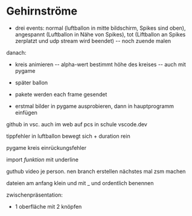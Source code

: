 # Gehirnströme

- drei events: normal (luftballon in mitte bildschirm, Spikes sind oben), angespannt (Luftballon in Nähe von Spikes), tot 
   (Liftballon an Spikes zerplatzt und udp stream wird beendet) -- noch zuende malen



danach:

- kreis animieren -- alpha-wert bestimmt höhe des kreises -- auch mit pygame

- später ballon
- pakete werden each frame gesendet
- erstmal bilder in pygame ausprobieren, dann in hauptprogramm einfügen


github in vsc. auch im web auf pcs in schule vscode.dev

tippfehler in luftballon bewegt sich + duration rein

pygame kreis einrückungsfehler

import *funktion* mit underline

guthub video je person. nen branch erstellen nächstes mal zsm machen

dateien am anfang klein und mit _ und ordentlich benennen


zwischenpräsentation: 
- 1 oberfläche mit 2 knöpfen